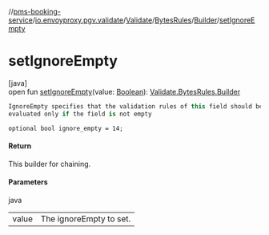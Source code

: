 //[pms-booking-service](../../../../../index.md)/[io.envoyproxy.pgv.validate](../../../index.md)/[Validate](../../index.md)/[BytesRules](../index.md)/[Builder](index.md)/[setIgnoreEmpty](set-ignore-empty.md)

# setIgnoreEmpty

[java]\
open fun [setIgnoreEmpty](set-ignore-empty.md)(value: [Boolean](https://kotlinlang.org/api/core/kotlin-stdlib/kotlin/-boolean/index.html)): [Validate.BytesRules.Builder](index.md)

```kotlin
IgnoreEmpty specifies that the validation rules of this field should be
evaluated only if the field is not empty

```
`optional bool ignore_empty = 14;`

#### Return

This builder for chaining.

#### Parameters

java

| | |
|---|---|
| value | The ignoreEmpty to set. |